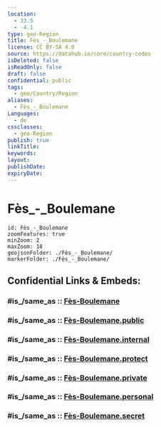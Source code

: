 ```yaml
---
location:
  - 33.5
  - -4.1
type: geo-Region
title: Fès_-_Boulemane
license: CC BY-SA 4.0
source: https://datahub.io/core/country-codes
isDeleted: false
isReadOnly: false
draft: false
confidential: public
tags:
  - geo/Country/Region
aliases:
  - Fès_-_Boulemane
Languages:
  - de
cssclasses:
  - geo-Region
publish: true
linkTitle:
keywords:
layout:
publishDate:
expiryDate:
---
```


# Fès_-_Boulemane

```leaflet
id: Fès_-_Boulemane
zoomFeatures: true 
minZoom: 2 
maxZoom: 18
geojsonFolder: ./Fès_-_Boulemane/
markerFolder: ./Fès_-_Boulemane/
```


## Confidential Links & Embeds: 

### #is_/same_as :: [Fès-Boulemane](/_Standards/Earth/Continent/Africa/Africa~North/Morocco/Regions~Morocco/Fès-Boulemane.md) 

### #is_/same_as :: [Fès-Boulemane.public](/_public/Earth/Continent/Africa/Africa~North/Morocco/Regions~Morocco/Fès-Boulemane.public.md) 

### #is_/same_as :: [Fès-Boulemane.internal](/_internal/Earth/Continent/Africa/Africa~North/Morocco/Regions~Morocco/Fès-Boulemane.internal.md) 

### #is_/same_as :: [Fès-Boulemane.protect](/_protect/Earth/Continent/Africa/Africa~North/Morocco/Regions~Morocco/Fès-Boulemane.protect.md) 

### #is_/same_as :: [Fès-Boulemane.private](/_private/Earth/Continent/Africa/Africa~North/Morocco/Regions~Morocco/Fès-Boulemane.private.md) 

### #is_/same_as :: [Fès-Boulemane.personal](/_personal/Earth/Continent/Africa/Africa~North/Morocco/Regions~Morocco/Fès-Boulemane.personal.md) 

### #is_/same_as :: [Fès-Boulemane.secret](/_secret/Earth/Continent/Africa/Africa~North/Morocco/Regions~Morocco/Fès-Boulemane.secret.md)

